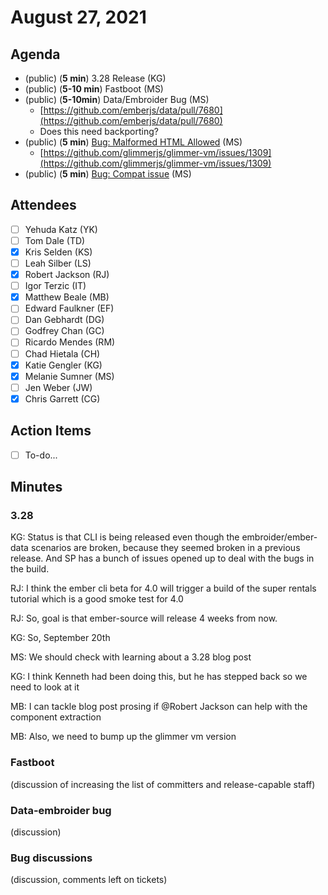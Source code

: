 # August 27, 2021

## Agenda

- (public) (**5 min**) 3.28 Release (KG)
- (public) (**5-10 min**) Fastboot (MS)
- (public) (**5-10min**) Data/Embroider Bug (MS)
    - [https://github.com/emberjs/data/pull/7680](https://github.com/emberjs/data/pull/7680)
    - Does this need backporting?
- (public) (**5 min**) [Bug: Malformed HTML Allowed](https://github.com/emberjs/ember.js/issues/19703) (MS)
    - [https://github.com/glimmerjs/glimmer-vm/issues/1309](https://github.com/glimmerjs/glimmer-vm/issues/1309)
- (public) (**5 min**) [Bug: Compat issue](https://github.com/emberjs/ember.js/issues/19700) (MS)

## Attendees

- [ ]  Yehuda Katz (YK)
- [ ]  Tom Dale (TD)
- [x]  Kris Selden (KS)
- [ ]  Leah Silber (LS)
- [x]  Robert Jackson (RJ)
- [ ]  Igor Terzic (IT)
- [x]  Matthew Beale (MB)
- [ ]  Edward Faulkner (EF)
- [ ]  Dan Gebhardt (DG)
- [ ]  Godfrey Chan (GC)
- [ ]  Ricardo Mendes (RM)
- [ ]  Chad Hietala (CH)
- [x]  Katie Gengler (KG)
- [x]  Melanie Sumner (MS)
- [ ]  Jen Weber (JW)
- [x]  Chris Garrett (CG)

## Action Items

- [ ]  To-do...

## Minutes

### 3.28

KG: Status is that CLI is being released even though the embroider/ember-data scenarios are broken, because they seemed broken in a previous release. And SP has a bunch of issues opened up to deal with the bugs in the build.

RJ: I think the ember cli beta for 4.0 will trigger a build of the super rentals tutorial which is a good smoke test for 4.0

RJ: So, goal is that ember-source will release 4 weeks from now.

KG: So, September 20th

MS: We should check with learning about a 3.28 blog post

KG: I think Kenneth had been doing this, but he has stepped back so we need to look at it

MB: I can tackle blog post prosing if @Robert Jackson can help with the component extraction

MB: Also, we need to bump up the glimmer vm version

### Fastboot

(discussion of increasing the list of committers and release-capable staff)

### Data-embroider bug

(discussion)

### Bug discussions

(discussion, comments left on tickets)